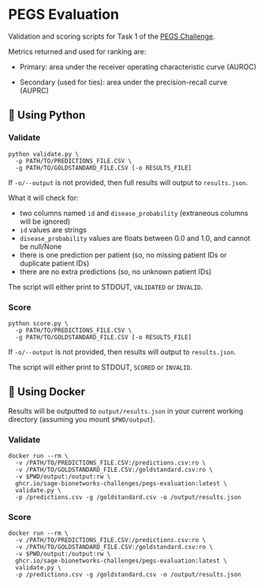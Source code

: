 # PEGS Evaluation
Validation and scoring scripts for Task 1 of the [PEGS Challenge](https://www.synapse.org/pegs).

Metrics returned and used for ranking are:

* Primary: area under the receiver operating characteristic curve (AUROC)

* Secondary (used for ties): area under the precision-recall curve (AUPRC)

## 🐍 Using Python

### Validate

```text
python validate.py \
  -p PATH/TO/PREDICTIONS_FILE.CSV \
  -g PATH/TO/GOLDSTANDARD_FILE.CSV [-o RESULTS_FILE]
```

If `-o/--output` is not provided, then full results will output to `results.json`.

What it will check for:

* two columns named `id` and `disease_probability` (extraneous columns will be ignored)
* `id` values are strings
* `disease_probability` values are floats between 0.0 and 1.0, and cannot be null/None
* there is one prediction per patient (so, no missing patient IDs or duplicate patient IDs)
* there are no extra predictions (so, no unknown patient IDs)

The script will either print to STDOUT, `VALIDATED` or `INVALID`.

### Score

```text
python score.py \
  -p PATH/TO/PREDICTIONS_FILE.CSV \
  -g PATH/TO/GOLDSTANDARD_FILE.CSV [-o RESULTS_FILE]
```

If `-o/--output` is not provided, then results will output to `results.json`.

The script will either print to STDOUT, `SCORED` or `INVALID`.

## 🐳 Using Docker 

Results will be outputted to `output/results.json` in your current working directory (assuming you mount `$PWD/output`).

### Validate

```
docker run --rm \
  -v /PATH/TO/PREDICTIONS_FILE.CSV:/predictions.csv:ro \
  -v /PATH/TO/GOLDSTANDARD_FILE.CSV:/goldstandard.csv:ro \
  -v $PWD/output:/output:rw \
  ghcr.io/sage-bionetworks-challenges/pegs-evaluation:latest \
  validate.py \
  -p /predictions.csv -g /goldstandard.csv -o /output/results.json
```

### Score

```
docker run --rm \
  -v /PATH/TO/PREDICTIONS_FILE.CSV:/predictions.csv:ro \
  -v /PATH/TO/GOLDSTANDARD_FILE.CSV:/goldstandard.csv:ro \
  -v $PWD/output:/output:rw \
  ghcr.io/sage-bionetworks-challenges/pegs-evaluation:latest \
  validate.py \
  -p /predictions.csv -g /goldstandard.csv -o /output/results.json
```
